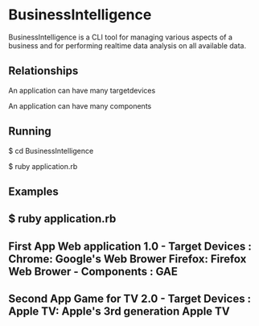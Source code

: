 BusinessIntelligence
====================
BusinessIntelligence is a CLI tool for managing various aspects of a business and for performing realtime data analysis on all available data.
 
Relationships
-------------
An application can have many targetdevices

An application can have many components

Running
------- 
$ cd BusinessIntelligence

$ ruby application.rb

Examples
--------

$ ruby application.rb 
--------------------------
First App Web application 1.0 
    - Target Devices : 
      Chrome: Google's Web Brower
      Firefox: Firefox Web Brower
    - Components : 
      GAE
--------------------------
Second App Game for TV 2.0 
    - Target Devices : 
      Apple TV: Apple's 3rd generation Apple TV
--------------------------
